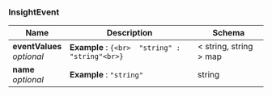 
<a name="insightevent"></a>
### InsightEvent

|Name|Description|Schema|
|---|---|---|
|**eventValues**  <br>*optional*|**Example** : `{<br>  "string" : "string"<br>}`|< string, string > map|
|**name**  <br>*optional*|**Example** : `"string"`|string|



